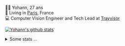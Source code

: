 <p>
  👨🏻 <bold>Yohann</bold>, 27 ans<br/>
  💼 Living in <a href="https://www.google.com/maps?q=paris">Paris</a>, France<br/>
  💻 Computer Vision Engineer and Tech Lead at <a href="https://trayvisor.com/">Trayvisor</a><br/>
</p>

<a href="https://github.com/anuraghazra/github-readme-stats"><img align="center" src="https://github-readme-stats-go94hl40s-yohann84l.vercel.app//api?username=yohann84L&show_icons=true&include_all_commits=true" alt="Yohann's github stats" /> </a>


<details>
  <summary>Some stats ...</summary><br/>
  

<!--START_SECTION:waka-->
![Code Time](http://img.shields.io/badge/Code%20Time-1%2C129%20hrs%2023%20mins-blue)

![Profile Views](http://img.shields.io/badge/Profile%20Views-0-blue)

**🐱 My GitHub Data** 

> 📦 440.8 kB Used in GitHub's Storage 
 > 
> 🏆 1,211 Contributions in the Year 2024
 > 
> 🚫 Not Opted to Hire
 > 
> 📜 26 Public Repositories 
 > 
> 🔑 21 Private Repositories 
 > 
**I'm an Early 🐤** 

```text
🌞 Morning                20053 commits       ████████░░░░░░░░░░░░░░░░░   30.63 % 
🌆 Daytime                37284 commits       ██████████████░░░░░░░░░░░   56.95 % 
🌃 Evening                7984 commits        ███░░░░░░░░░░░░░░░░░░░░░░   12.20 % 
🌙 Night                  142 commits         ░░░░░░░░░░░░░░░░░░░░░░░░░   00.22 % 
```
📅 **I'm Most Productive on Wednesday** 

```text
Monday                   12310 commits       █████░░░░░░░░░░░░░░░░░░░░   18.80 % 
Tuesday                  12232 commits       █████░░░░░░░░░░░░░░░░░░░░   18.69 % 
Wednesday                13766 commits       █████░░░░░░░░░░░░░░░░░░░░   21.03 % 
Thursday                 13063 commits       █████░░░░░░░░░░░░░░░░░░░░   19.95 % 
Friday                   12839 commits       █████░░░░░░░░░░░░░░░░░░░░   19.61 % 
Saturday                 450 commits         ░░░░░░░░░░░░░░░░░░░░░░░░░   00.69 % 
Sunday                   803 commits         ░░░░░░░░░░░░░░░░░░░░░░░░░   01.23 % 
```


📊 **This Week I Spent My Time On** 

```text
🕑︎ Time Zone: Europe/Paris

💬 Programming Languages: 
No Activity Tracked This Week

🔥 Editors: 
No Activity Tracked This Week

💻 Operating System: 
No Activity Tracked This Week
```

**I Mostly Code in Python** 

```text
Python                   29 repos            ██████████████░░░░░░░░░░░   58.00 % 
Jupyter Notebook         4 repos             ██░░░░░░░░░░░░░░░░░░░░░░░   08.00 % 
JavaScript               3 repos             ██░░░░░░░░░░░░░░░░░░░░░░░   06.00 % 
HTML                     2 repos             █░░░░░░░░░░░░░░░░░░░░░░░░   04.00 % 
Shell                    1 repo              ░░░░░░░░░░░░░░░░░░░░░░░░░   02.00 % 
```




 Last Updated on 21/10/2024 00:38:49 UTC
<!--END_SECTION:waka-->
